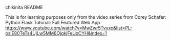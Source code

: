 chikinita README

This is for learning purposes only from the video series from Corey Schafer:
Python Flask Tutorial: Full Featured Web App
https://www.youtube.com/watch?v=MwZwr5Tvyxo&list=PL-osiE80TeTs4UjLw5MM6OjgkjFeUxCYH&index=1

